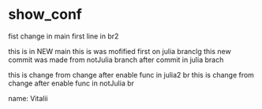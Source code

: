 # show_conf

fist change in main
first line in br2

this is in NEW main
this is was mofified first on julia branclg
this new commit was made from notJulia branch after commit in julia brach

this is change from change after enable func in julia2 br
this is change from change after enable func in notJulia br

name: Vitalii

